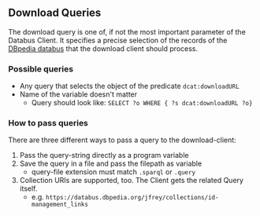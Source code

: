 ## Download Queries

The download query is one of, if not the most important parameter of the Databus Client.
It specifies a precise selection of the records of the [DBpedia databus](https://databus.dbpedia.org/) that the download client should process.

### Possible queries
* Any query that selects the object of the predicate `dcat:downloadURL`
* Name of the variable doesn't matter
    * Query should look like: `SELECT ?o WHERE { ?s dcat:downloadURL ?o}`

### How to pass queries

There are three different ways to pass a query to the download-client:
1. Pass the query-string directly as a program variable
2. Save the query in a file and pass the filepath as variable
    * query-file extension must match `.sparql` or `.query`
3. Collection URIs are supported, too. The Client gets the related Query itself.
    * e.g. `https://databus.dbpedia.org/jfrey/collections/id-management_links`
